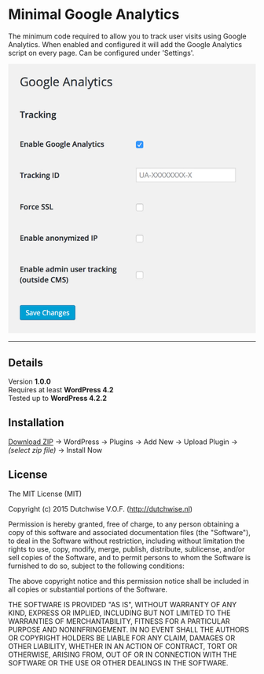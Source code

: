Minimal Google Analytics
======================
The minimum code required to allow you to track user visits using Google Analytics. When enabled and configured it will add the Google Analytics script on every page. Can be configured under 'Settings'.

![Screenshot](/screenshot.jpg?raw=true "Screenshot of the settings page.")

----------

## Details
Version **1.0.0**  
Requires at least **WordPress 4.2**  
Tested up to **WordPress 4.2.2**

## Installation
[Download ZIP](https://github.com/Maxdw/minimal-google-analytics/archive/master.zip) -> WordPress -> Plugins -> Add New -> Upload Plugin -> *(select zip file)* -> Install Now

## License
The MIT License (MIT)

Copyright (c) 2015 Dutchwise V.O.F. (http://dutchwise.nl)

Permission is hereby granted, free of charge, to any person obtaining a copy
of this software and associated documentation files (the "Software"), to deal
in the Software without restriction, including without limitation the rights
to use, copy, modify, merge, publish, distribute, sublicense, and/or sell
copies of the Software, and to permit persons to whom the Software is
furnished to do so, subject to the following conditions:

The above copyright notice and this permission notice shall be included in all
copies or substantial portions of the Software.

THE SOFTWARE IS PROVIDED "AS IS", WITHOUT WARRANTY OF ANY KIND, EXPRESS OR
IMPLIED, INCLUDING BUT NOT LIMITED TO THE WARRANTIES OF MERCHANTABILITY,
FITNESS FOR A PARTICULAR PURPOSE AND NONINFRINGEMENT. IN NO EVENT SHALL THE
AUTHORS OR COPYRIGHT HOLDERS BE LIABLE FOR ANY CLAIM, DAMAGES OR OTHER
LIABILITY, WHETHER IN AN ACTION OF CONTRACT, TORT OR OTHERWISE, ARISING FROM,
OUT OF OR IN CONNECTION WITH THE SOFTWARE OR THE USE OR OTHER DEALINGS IN THE
SOFTWARE.
